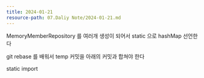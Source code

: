 ```yaml
---
title: 2024-01-21
resource-path: 07.Daliy Note/2024-01-21.md
---
```

MemoryMemberRepository 를 여러개 생성이 되어서 static 으로 hashMap 선언한다


git rebase 를 배워서 temp 커밋을 아래의 커밋과 합쳐야 한다

static import